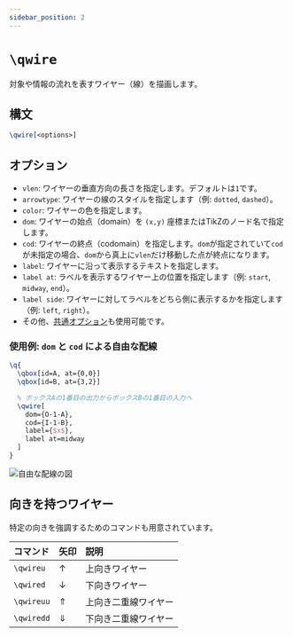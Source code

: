 ```yaml
---
sidebar_position: 2
---
```


# `\qwire`

対象や情報の流れを表すワイヤー（線）を描画します。

## 構文

```latex
\qwire[<options>]
```

## オプション

-   `vlen`: ワイヤーの垂直方向の長さを指定します。デフォルトは`1`です。
-   `arrowtype`: ワイヤーの線のスタイルを指定します（例: `dotted`, `dashed`）。
-   `color`: ワイヤーの色を指定します。
-   `dom`: ワイヤーの始点（domain）を `(x,y)` 座標またはTikZのノード名で指定します。
-   `cod`: ワイヤーの終点（codomain）を指定します。`dom`が指定されていて`cod`が未指定の場合、`dom`から真上に`vlen`だけ移動した点が終点になります。
-   `label`: ワイヤーに沿って表示するテキストを指定します。
-   `label at`: ラベルを表示するワイヤー上の位置を指定します（例: `start`, `midway`, `end`）。
-   `label side`: ワイヤーに対してラベルをどちら側に表示するかを指定します（例: `left`, `right`）。
-   その他、[共通オプション](../options.md)も使用可能です。

### 使用例: `dom` と `cod` による自由な配線

```latex
\q{
  \qbox[id=A, at={0,0}]
  \qbox[id=B, at={3,2}]

  % ボックスAの1番目の出力からボックスBの1番目の入力へ
  \qwire[
    dom={O-1-A},
    cod={I-1-B},
    label={$x$},
    label at=midway
  ]
}
```

![自由な配線の図](https://placehold.co/300x250/F3F4F6/333333?text=Custom%20Wiring)

## 向きを持つワイヤー

特定の向きを強調するためのコマンドも用意されています。

| コマンド | 矢印 | 説明 |
| :--- | :--- | :--- |
| `\qwireu` | ↑ | 上向きワイヤー |
| `\qwired` | ↓ | 下向きワイヤー |
| `\qwireuu`| ⇑ | 上向き二重線ワイヤー |
| `\qwiredd`| ⇓ | 下向き二重線ワイヤー |
